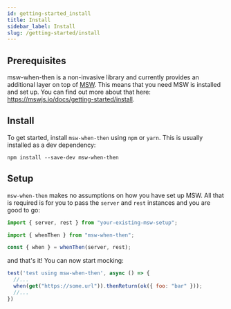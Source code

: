 ```yaml
---
id: getting-started_install
title: Install
sidebar_label: Install
slug: /getting-started/install
---
```


## Prerequisites

msw-when-then is a non-invasive library and currently provides an additional layer on top of [MSW](https://mswjs.io/).
This means that you need MSW is installed and set up. You can find out more about that here: https://mswjs.io/docs/getting-started/install.

## Install

To get started, install `msw-when-then` using `npm` or `yarn`. This is usually installed as a dev dependency:

```shell script
npm install --save-dev msw-when-then
```

## Setup

`msw-when-then` makes no assumptions on how you have set up MSW. All that is required is for you to pass the `server` and `rest`
instances and you are good to go:

```js
import { server, rest } from "your-existing-msw-setup";

import { whenThen } from "msw-when-then";

const { when } = whenThen(server, rest);
```

and that's it! You can now start mocking:

```js
test('test using msw-when-then', async () => {
  //...  
  when(get("https://some.url")).thenReturn(ok({ foo: "bar" }));
  //...
})
```